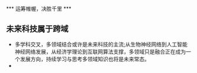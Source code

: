 *** 运筹帷幄，决胜千里 ***

## 未来科技属于跨域

* 多学科交叉，多领域结合或许是未来科技的主流;从生物神经网络到人工智能神经网络发展，从经济学理论到互联网算法支撑，多领域只是融合正在成为一个发展方向，持续学习与思考多领域知识也将是未来常态。
* 


